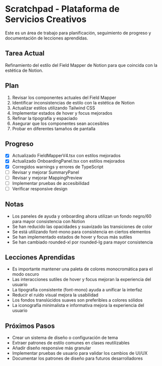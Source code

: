 # Scratchpad - Plataforma de Servicios Creativos

Este es un área de trabajo para planificación, seguimiento de progreso y documentación de lecciones aprendidas.

## Tarea Actual
Refinamiento del estilo del Field Mapper de Notion para que coincida con la estética de Notion.

## Plan
1. Revisar los componentes actuales del Field Mapper
2. Identificar inconsistencias de estilo con la estética de Notion
3. Actualizar estilos utilizando Tailwind CSS
4. Implementar estados de hover y focus mejorados
5. Refinar la tipografía y espaciado
6. Asegurar que los componentes sean accesibles
7. Probar en diferentes tamaños de pantalla

## Progreso
- [x] Actualizado FieldMapperV4.tsx con estilos mejorados
- [x] Actualizado OnboardingPanel.tsx con estilos mejorados
- [x] Corregidos warnings y errores de TypeScript
- [ ] Revisar y mejorar SummaryPanel
- [ ] Revisar y mejorar MappingPreview
- [ ] Implementar pruebas de accesibilidad
- [ ] Verificar responsive design

## Notas
- Los paneles de ayuda y onboarding ahora utilizan un fondo negro/60 para mayor consistencia con Notion
- Se han reducido las opacidades y suavizado las transiciones de color
- Se está utilizando font-mono para consistencia en ciertos elementos
- Se han implementado estados de hover y focus más sutiles
- Se han cambiado rounded-xl por rounded-lg para mayor consistencia

## Lecciones Aprendidas
- Es importante mantener una paleta de colores monocromática para el modo oscuro
- Las interacciones sutiles de hover y focus mejoran la experiencia del usuario
- La tipografía consistente (font-mono) ayuda a unificar la interfaz
- Reducir el ruido visual mejora la usabilidad
- Los fondos translúcidos suaves son preferibles a colores sólidos
- La iconografía minimalista e informativa mejora la experiencia del usuario

## Próximos Pasos
- Crear un sistema de diseño o configuración de tema
- Extraer patrones de estilo comunes en clases reutilizables
- Añadir diseño responsive más granular
- Implementar pruebas de usuario para validar los cambios de UI/UX
- Documentar los patrones de diseño para futuros desarrolladores
